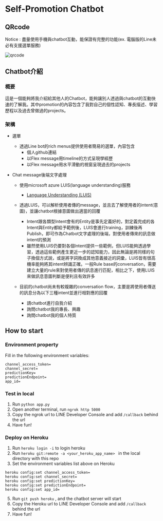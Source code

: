 # Self-Promotion Chatbot

## QRcode

Notice : 盡量使用手機與chatbot互動，能保證有完整的功能(ex. 電腦版的Line未必有支援選單服務)

![qrcode](/Users/kevin/Desktop/linebot/qrcode.png)

## Chatbot介紹

### 概要

這是一個能夠將我介紹給其他人的Chatbot，能夠讓別人透過與chatbot的互動快速的了解我。其中promotion的內容包含了我對自己的個性認知、專長描述、學習歷程以及過去曾做過的projects。

### 架構

* 選單

  * 透過Line bot的rich menus提供使用者簡易的選單，內容包含
    * 個人github連結
    * 以Flex message用timeline的方式呈現學經歷
    * 以Flex message用水平滑動的視窗呈現過去的projects

* Chat message後端文字處理

  * 使用microsoft azure LUIS(language understanding)服務
    * [Language Understanding (LUIS)](https://azure.microsoft.com/zh-tw/services/cognitive-services/language-understanding-intelligent-service/)
  * 透過LUIS，可以解析使用者傳的message，並且去了解使用者的intent(意圖)，並讓chatbot根據意圖做出適當的回覆
    * Intent跟各類型Intent會有的Entity是事先定義好的，對定義完成的各Intent與Entity都給予範例後，LUIS會進行training，訓練後再Publish，即可作為Chatbot文字處理的後端，對使用者傳來的訊息做intent的預測
    * 雖然使用LUIS仍要對各個Intent提供一些範例，但LUIS能夠透過學習，透過這些範例產生更近一步的認知能力，因此無論是將同樣的句子換個方式說，或是將字詞換成其他意義接近的詞彙，LUIS皆有很高機率能夠將其intent辨識正確。一般Rule base的conversation，需要建立大量的rule來對使用者傳的訊息進行匹配，相比之下，使用LUIS來做訊息意圖判斷是便利且有效許多

  * 目前的chatbot尚未有較複雜的conversation flow，主要是將使用者傳送的訊息分為以下三種intent並進行相對應的回覆
    * 請chatbot進行自我介紹
    * 詢問chatbot我的專長、興趣
    * 詢問chatbot我的個人特質

## How to start

### Environment property

Fill in the following environment variables:

```
channel_access_token=
channel_secret=
predictionKey=
predictionEndpoint=
app_id=
```

### Test in local

1. Run `python app.py`
2. Open another terminal, run `ngrok http 5000`
3. Copy the ngrok url to LINE Developer Console and add `/callback` behind the url
4. Have fun!

### Deploy on Heroku

1. Run `heroku login -i`  to login heroku
2. Run `heroku git:remote -a <your_heroku_app_name> ` in the local directory with this repo
3. Set the environment variables list above on Heroku

```
heroku config:set channel_access_token=
heroku config:set channel_secret=
heroku config:set predictionKey=
heroku config:set predictionEndpoint=
heroku config:set app_id=
```

5. Run `git push heroku` , and the chatbot server will start
6. Copy the Heroku url to LINE Developer Console and add `/callback` behind the url
7. Have fun!